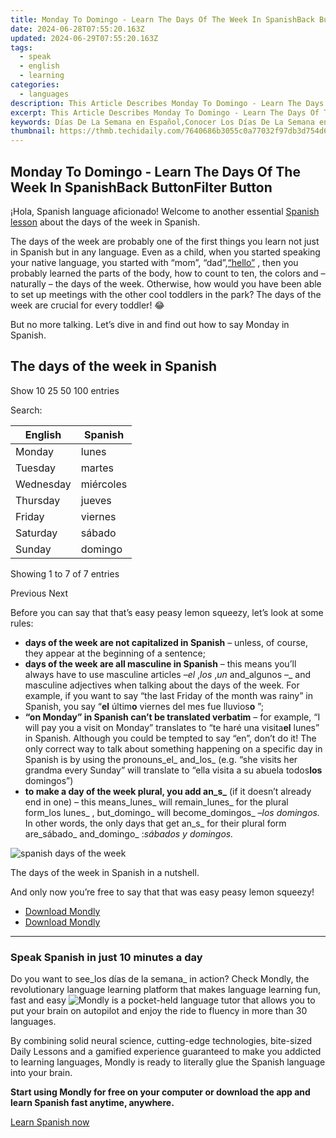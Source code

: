 ```yaml
---
title: Monday To Domingo - Learn The Days Of The Week In SpanishBack ButtonFilter Button
date: 2024-06-28T07:55:20.163Z
updated: 2024-06-29T07:55:20.163Z
tags:
  - speak
  - english
  - learning
categories:
  - languages
description: This Article Describes Monday To Domingo - Learn The Days Of The Week In SpanishBack ButtonFilter Button
excerpt: This Article Describes Monday To Domingo - Learn The Days Of The Week In SpanishBack ButtonFilter Button
keywords: Días De La Semana en Español,Conocer Los Días De La Semana en Español (ConoceLosDiasDeLaSemanaEnEspañol),Aprende Los 7 Días De La Semana en Español (AprendeLosSieteDiasDelSemanaEnEspañol),Días De La Semana en Español Para Estudiantes (DiasDeLaSemanaEnEspañolParaEstudiantes),Leer Los Nombres De Días en Español (LeerNombresDeDiasEnEspañol),Práctica Diaria De Vocabulario,Guía Para Aprender Días De La Semana en Español (GuiaParaAprenderDiasDeLaSemanaEnEspañol)
thumbnail: https://thmb.techidaily.com/7640686b3055c0a77032f97db3d754d6950a2fb76c1e14b848d584888858dae0.jpg
---
```


## Monday To Domingo - Learn The Days Of The Week In SpanishBack ButtonFilter Button

 ¡Hola, Spanish language aficionado! Welcome to another essential [Spanish lesson](https://shop.mondly.com/affiliate.php?ACCOUNT=ATISTUDI&AFFILIATE=108875&PATH=https://www.mondly.com?AFFILIATE=108875) about the days of the week in Spanish.

 The days of the week are probably one of the first things you learn not just in Spanish but in any language. Even as a child, when you started speaking your native language, you started with “mom”, “dad”,[“hello”](https://shop.mondly.com/affiliate.php?ACCOUNT=ATISTUDI&AFFILIATE=108875&PATH=https://www.mondly.com?AFFILIATE=108875) , then you probably learned the parts of the body, how to count to ten, the colors and – naturally – the days of the week. Otherwise, how would you have been able to set up meetings with the other cool toddlers in the park? The days of the week are crucial for every toddler! 😂

 But no more talking. Let’s dive in and find out how to say Monday in Spanish.

## The days of the week in Spanish

 Show 10 25 50 100  entries

 Search:

| English   | Spanish   |
| --------- | --------- |
| Monday    | lunes     |
| Tuesday   | martes    |
| Wednesday | miércoles |
| Thursday  | jueves    |
| Friday    | viernes   |
| Saturday  | sábado    |
| Sunday    | domingo   |

 Showing 1 to 7 of 7 entries

 Previous  Next

 Before you can say that that’s easy peasy lemon squeezy, let’s look at some rules:

* **days of the week are not capitalized in Spanish** – unless, of course, they appear at the beginning of a sentence;
* **days of the week are all masculine in Spanish** – this means you’ll always have to use masculine articles –_el_ ,_los_ ,_un_ and_algunos –_ and masculine adjectives when talking about the days of the week. For example, if you want to say “the last Friday of the month was rainy” in Spanish, you say “**el** últim**o** viernes del mes fue lluvios**o** ”;
* **“on Monday” in Spanish can’t be translated verbatim** – for example, “I will pay you a visit on Monday” translates to “te haré una visita**el** lunes” in Spanish. Although you could be tempted to say “en”, don’t do it! The only correct way to talk about something happening on a specific day in Spanish is by using the pronouns_el_ and_los_ (e.g. “she visits her grandma every Sunday” will translate to “ella visita a su abuela todos**los** domingos”)
* **to make a day of the week plural, you add an_s_**  (if it doesn’t already end in one) – this means_lunes_ will remain_lunes_ for the plural form_los lunes_ , but_domingo_ will become_domingos_ –_los domingos._ In other words, the only days that get an_s_ for their plural form are_sábado_ and_domingo_ :_sábados y domingos._

![spanish days of the week](https://edge.mondly.com/blog/wp-content/uploads/2019/09/spanish-days-of-the-week.png "Monday To Domingo - Learn The Days Of The Week In Spanish 2")

 The days of the week in Spanish in a nutshell.

And only now you’re free to say that that was easy peasy lemon squeezy!

* [Download Mondly](https://www.facebook.com/sharer/sharer.php?u=https%3A%2F%2Fwww.mondly.com%2Fblog%2Fmonday-to-domingo-learn-the-days-of-the-week-in-spanish%2F&t=Monday+to+Domingo+%E2%80%93+Learn+the+Days+of+the+Week+in+Spanish "Share on Facebook")
* [Download Mondly](https://shop.mondly.com/affiliate.php?ACCOUNT=ATISTUDI&AFFILIATE=108875&PATH=https://www.mondly.com?AFFILIATE=108875)

---

### Speak Spanish in just 10 minutes a day

 Do you want to see_los días de la semana_ in action? Check Mondly, the revolutionary language learning platform that makes language learning fun, fast and easy ![Mondly](https://en.wikipedia.org/wiki/Mondly) is a pocket-held language tutor that allows you to put your brain on autopilot and enjoy the ride to fluency in more than 30 languages.

 By combining solid neural science, cutting-edge technologies, bite-sized Daily Lessons and a gamified experience guaranteed to make you addicted to learning languages, Mondly is ready to literally glue the Spanish language into your brain.

 **Start using Mondly for free on your computer or download the app and learn Spanish fast anytime, anywhere.**

[Learn Spanish now](https://adjt.mondly.com/5ixfg4k?campaign=blog-post-id-3378&fallback=https%3A%2F%2Fapp.mondly.com%3Futm%5Fmedium%3Dblog%5Fblog-post-id-3378%26utm%5Fsource%3Dblog-post-id-3378&redirect%5Fmacos=https%3A%2F%2Fapp.mondly.com%3Futm%5Fmedium%3Dblog%5Fblog-post-id-3378%26utm%5Fsource%3Dblog-post-id-3378&redirect%5Fandroid=https%3A%2F%2Fplay.google.com%2Fstore%2Fapps%2Fdetails%3Fid%3Dcom.atistudios.mondly.languages%3Futm%5Fmedium%3Dblog%5Fblog-post-id-3378%26utm%5Fsource%3Dblog-post-id-3378&redirect%5Fios=https%3A%2F%2Fapps.apple.com%2Fapp%2Fapple-store%2Fid987873536%3Fpt%3D78954800%26ct%3Dblog-post-id-3378%26mt%3D8 "Learn Spanish now")

<ins class="adsbygoogle"
     style="display:block"
     data-ad-format="autorelaxed"
     data-ad-client="ca-pub-7571918770474297"
     data-ad-slot="1223367746"></ins>



<ins class="adsbygoogle"
     style="display:block"
     data-ad-client="ca-pub-7571918770474297"
     data-ad-slot="8358498916"
     data-ad-format="auto"
     data-full-width-responsive="true"></ins>


